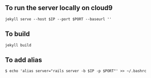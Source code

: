 ## To run the server locally on cloud9

` jekyll serve --host $IP --port $PORT --baseurl '' `

## To build
` jekyll build `


## To add alias
`$ echo 'alias server="rails server -b $IP -p $PORT"' >> ~/.bashrc`